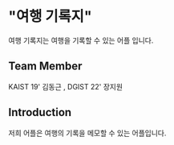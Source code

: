 # "여행 기록지"

여행 기록지는 여행을 기록할 수 있는 어플 입니다.

## Team Member

KAIST 19' 김동근 , DGIST 22' 장지원

## Introduction

저희 어플은 여행의 기록을 메모할 수 있는 어플입니다.
